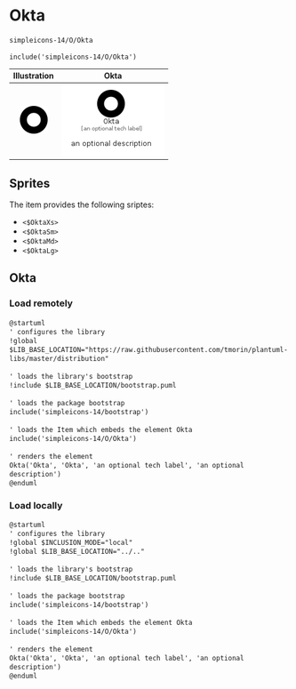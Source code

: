 # Okta


```text
simpleicons-14/O/Okta
```

```text
include('simpleicons-14/O/Okta')
```



| Illustration | Okta |
| :---: | :---: |
| ![illustration for Illustration](../../simpleicons-14/O/Okta.png) | ![illustration for Okta](../../simpleicons-14/O/Okta.Local.png) |



## Sprites
The item provides the following sriptes:

- `<$OktaXs>`
- `<$OktaSm>`
- `<$OktaMd>`
- `<$OktaLg>`





## Okta

### Load remotely
```plantuml
@startuml
' configures the library
!global $LIB_BASE_LOCATION="https://raw.githubusercontent.com/tmorin/plantuml-libs/master/distribution"

' loads the library's bootstrap
!include $LIB_BASE_LOCATION/bootstrap.puml

' loads the package bootstrap
include('simpleicons-14/bootstrap')

' loads the Item which embeds the element Okta
include('simpleicons-14/O/Okta')

' renders the element
Okta('Okta', 'Okta', 'an optional tech label', 'an optional description')
@enduml
```

### Load locally
```plantuml
@startuml
' configures the library
!global $INCLUSION_MODE="local"
!global $LIB_BASE_LOCATION="../.."

' loads the library's bootstrap
!include $LIB_BASE_LOCATION/bootstrap.puml

' loads the package bootstrap
include('simpleicons-14/bootstrap')

' loads the Item which embeds the element Okta
include('simpleicons-14/O/Okta')

' renders the element
Okta('Okta', 'Okta', 'an optional tech label', 'an optional description')
@enduml
```

